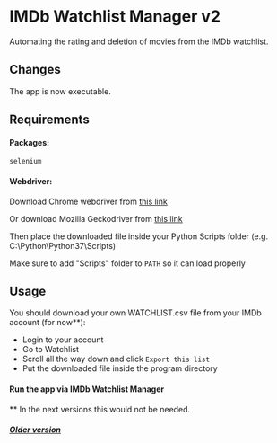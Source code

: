 # IMDb Watchlist Manager v2

Automating the rating and deletion of movies from the IMDb watchlist.

## Changes

The app is now executable.

## Requirements
#### Packages:

```selenium```

#### Webdriver:

Download Chrome webdriver from [this link](https://chromedriver.chromium.org/downloads)

Or download Mozilla Geckodriver from [this link](https://github.com/mozilla/geckodriver/releases)

Then place the downloaded file inside your Python Scripts folder (e.g. C:\Python\Python37\Scripts)

Make sure to add "Scripts" folder to ```PATH``` so it can load properly

## Usage

You should download your own WATCHLIST.csv file from your IMDb account (for now**):
* Login to your account
* Go to Watchlist
* Scroll all the way down and click ```Export this list```
* Put the downloaded file inside the program directory

#### Run the app via IMDb Watchlist Manager

** In the next versions this would not be needed.

##### [Older version](https://github.com/iv4nst/imdb_manager_v1)
